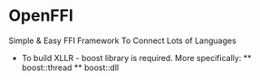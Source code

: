 # OpenFFI
Simple & Easy FFI Framework To Connect Lots of Languages

* To build XLLR - boost library is required. More specifically:
** boost::thread
** boost::dll